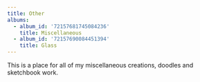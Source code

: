 ```yaml
---
title: Other
albums:
  - album_id: '72157681745084236'
    title: Miscellaneous
  - album_id: '72157690084451394'
    title: Glass
---
```

<div class="center-align">This is a place for all of my miscellaneous creations, doodles and sketchbook work.</div>
